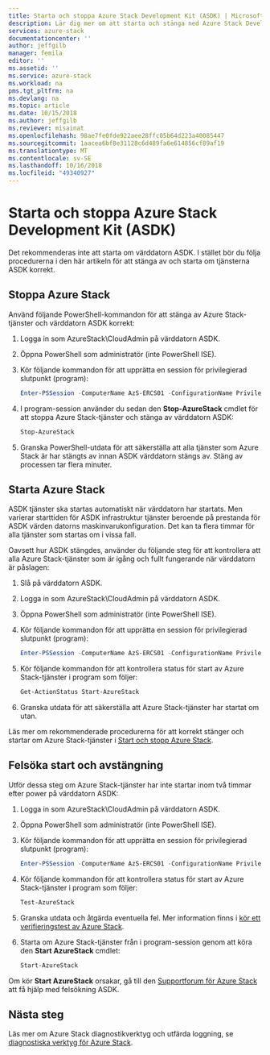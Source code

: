 ```yaml
---
title: Starta och stoppa Azure Stack Development Kit (ASDK) | Microsoft Docs
description: Lär dig mer om att starta och stänga ned Azure Stack Development Kit (ASDK).
services: azure-stack
documentationcenter: ''
author: jeffgilb
manager: femila
editor: ''
ms.assetid: ''
ms.service: azure-stack
ms.workload: na
pms.tgt_pltfrm: na
ms.devlang: na
ms.topic: article
ms.date: 10/15/2018
ms.author: jeffgilb
ms.reviewer: misainat
ms.openlocfilehash: 98ae7fe0fde922aee28ffc05b64d223a40085447
ms.sourcegitcommit: 1aacea6bf8e31128c6d489fa6e614856cf89af19
ms.translationtype: MT
ms.contentlocale: sv-SE
ms.lasthandoff: 10/16/2018
ms.locfileid: "49340927"
---
```

# <a name="start-and-stop-the-azure-stack-development-kit-asdk"></a>Starta och stoppa Azure Stack Development Kit (ASDK)
Det rekommenderas inte att starta om värddatorn ASDK. I stället bör du följa procedurerna i den här artikeln för att stänga av och starta om tjänsterna ASDK korrekt. 

## <a name="stop-azure-stack"></a>Stoppa Azure Stack 
Använd följande PowerShell-kommandon för att stänga av Azure Stack-tjänster och värddatorn ASDK korrekt:

1. Logga in som AzureStack\CloudAdmin på värddatorn ASDK.
2. Öppna PowerShell som administratör (inte PowerShell ISE).
3. Kör följande kommandon för att upprätta en session för privilegierad slutpunkt (program): 

   ```powershell
   Enter-PSSession -ComputerName AzS-ERCS01 -ConfigurationName PrivilegedEndpoint
   ```
4. I program-session använder du sedan den **Stop-AzureStack** cmdlet för att stoppa Azure Stack-tjänster och stänga av värddatorn ASDK:

   ```powershell
   Stop-AzureStack
   ```
5. Granska PowerShell-utdata för att säkerställa att alla tjänster som Azure Stack är har stängts av innan ASDK värddatorn stängs av. Stäng av processen tar flera minuter.

## <a name="start-azure-stack"></a>Starta Azure Stack 
ASDK tjänster ska startas automatiskt när värddatorn har startats. Men varierar starttiden för ASDK infrastruktur tjänster beroende på prestanda för ASDK värden datorns maskinvarukonfiguration. Det kan ta flera timmar för alla tjänster som startas om i vissa fall.

Oavsett hur ASDK stängdes, använder du följande steg för att kontrollera att alla Azure Stack-tjänster som är igång och fullt fungerande när värddatorn är påslagen: 

1. Slå på värddatorn ASDK. 
2. Logga in som AzureStack\CloudAdmin på värddatorn ASDK.
3. Öppna PowerShell som administratör (inte PowerShell ISE).
4. Kör följande kommandon för att upprätta en session för privilegierad slutpunkt (program):

   ```powershell
   Enter-PSSession -ComputerName AzS-ERCS01 -ConfigurationName PrivilegedEndpoint
   ```
5. Kör följande kommandon för att kontrollera status för start av Azure Stack-tjänster i program som följer:

   ```powershell
   Get-ActionStatus Start-AzureStack
   ```
6. Granska utdata för att säkerställa att Azure Stack-tjänster har startat om utan.

Läs mer om rekommenderade procedurerna för att korrekt stänger och startar om Azure Stack-tjänster i [Start och stopp Azure Stack](.\.\azure-stack-start-and-stop.md). 

## <a name="troubleshoot-startup-and-shutdown"></a>Felsöka start och avstängning 
Utför dessa steg om Azure Stack-tjänster har inte startar inom två timmar efter power på värddatorn ASDK:

1. Logga in som AzureStack\CloudAdmin på värddatorn ASDK.
2. Öppna PowerShell som administratör (inte PowerShell ISE).
3. Kör följande kommandon för att upprätta en session för privilegierad slutpunkt (program):

   ```powershell
   Enter-PSSession -ComputerName AzS-ERCS01 -ConfigurationName PrivilegedEndpoint
   ```
4. Kör följande kommandon för att kontrollera status för start av Azure Stack-tjänster i program som följer:

   ```powershell
   Test-AzureStack
   ```
5. Granska utdata och åtgärda eventuella fel. Mer information finns i [kör ett verifieringstest av Azure Stack](.\.\azure-stack-diagnostic-test.md).
6. Starta om Azure Stack-tjänster från i program-session genom att köra den **Start AzureStack** cmdlet:

   ```powershell
   Start-AzureStack
   ```

Om kör **Start AzureStack** orsakar, gå till den [Supportforum för Azure Stack](https://social.msdn.microsoft.com/Forums/en-US/home?forum=azurestack) att få hjälp med felsökning ASDK. 

## <a name="next-steps"></a>Nästa steg 
Läs mer om Azure Stack diagnostikverktyg och utfärda loggning, se [diagnostiska verktyg för Azure Stack](.\.\azure-stack-diagnostics.md).
